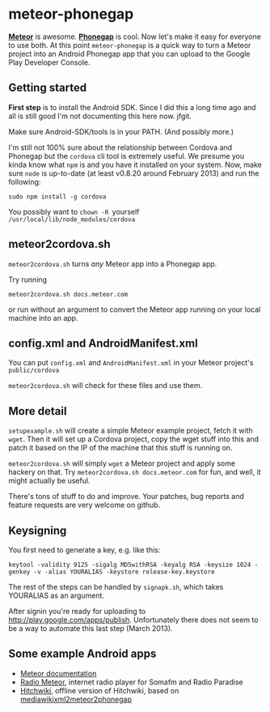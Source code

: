 meteor-phonegap
===============

**[Meteor](http://meteor.com/)** is
awesome. **[Phonegap](http://phonegap.com/)** is cool. Now let's make
it easy for everyone to use both. At this point `meteor-phonegap` is a
quick way to turn a Meteor project into an Android Phonegap app that
you can upload to the Google Play Developer Console.



Getting started
---------------

**First step** is to install the Android SDK.
Since I did this a long time ago and all is still good I'm not
documenting this here now. jfgit.

Make sure Android-SDK/tools is in your PATH. (And possibly more.)

I'm still not 100% sure about the relationship between Cordova and
Phonegap but the `cordova` cli tool is extremely useful. We presume
you kinda know what `npm` is and you have it installed on your system.
Now, make sure `node` is up-to-date (at least v0.8.20 around February
2013) and run the following:

    sudo npm install -g cordova

You possibly want to `chown -R `yourself` /usr/local/lib/node_modules/cordova` 



meteor2cordova.sh
-----------------

`meteor2cordova.sh` turns *any* Meteor app into a Phonegap app.


Try running

    meteor2cordova.sh docs.meteor.com

or run without an argument to convert the Meteor app running on your
local machine into an app.



config.xml and AndroidManifest.xml
----------------------------------

You can put `config.xml` and `AndroidManifest.xml` in your Meteor
project's `public/cordova`

`meteor2cordova.sh` will check for these files and use them.


More detail
-----------

`setupexample.sh` will create a simple Meteor example project, fetch
it with `wget`.  Then it will set up a Cordova project, copy the wget
stuff into this and patch it based on the IP of the machine that this
stuff is running on.

`meteor2cordova.sh` will simply `wget` a Meteor project and apply some
hackery on that.  Try `meteor2cordova.sh docs.meteor.com` for fun, and
well, it might actually be useful.


There's tons of stuff to do and improve. Your patches, bug reports and
feature requests are very welcome on github.




Keysigning
----------

You first need to generate a key, e.g. like this:

    keytool -validity 9125 -sigalg MD5withRSA -keyalg RSA -keysize 1024 -genkey -v -alias YOURALIAS -keystore release-key.keystore


The rest of the steps can be handled by `signapk.sh`, which takes YOURALIAS as an argument.


After signin you're ready for uploading to
http://play.google.com/apps/publish.  Unfortunately there does not
seem to be a way to automate this last step (March 2013).



Some example Android apps
-------------------------
* [Meteor documentation](https://play.google.com/store/apps/details?id=io.cordova.cordovadocsmeteorcom)
* [Radio Meteor](https://play.google.com/store/apps/details?id=io.cordova.radio.meteor.com), internet radio player for Somafm and Radio Paradise
* [Hitchwiki](https://play.google.com/store/apps/details?id=io.cordova.cordovahitchwikimeteorcom), offline version of Hitchwiki, based on [mediawikixml2meteor2phonegap](https://github.com/guaka/mediawikixml2meteor2phonegap)
